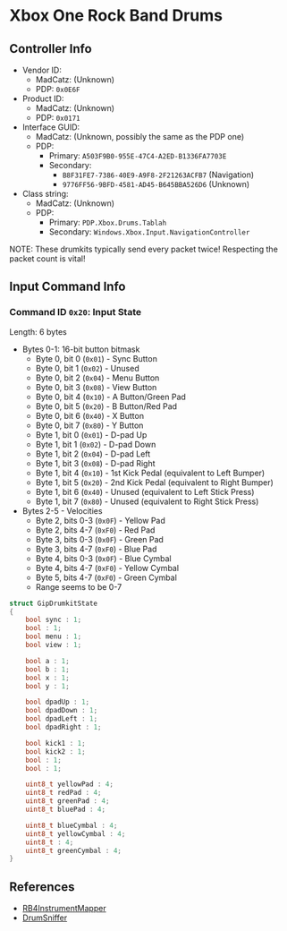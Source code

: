 # Xbox One Rock Band Drums

## Controller Info

- Vendor ID:
  - MadCatz: (Unknown)
  - PDP: `0x0E6F`
- Product ID:
  - MadCatz: (Unknown)
  - PDP: `0x0171`
- Interface GUID:
  - MadCatz: (Unknown, possibly the same as the PDP one)
  - PDP:
    - Primary: `A503F9B0-955E-47C4-A2ED-B1336FA7703E`
    - Secondary:
      - `B8F31FE7-7386-40E9-A9F8-2F21263ACFB7` (Navigation)
      - `9776FF56-9BFD-4581-AD45-B645BBA526D6` (Unknown)
- Class string:
  - MadCatz: (Unknown)
  - PDP:
    - Primary: `PDP.Xbox.Drums.Tablah`
    - Secondary: `Windows.Xbox.Input.NavigationController`

NOTE: These drumkits typically send every packet twice! Respecting the packet count is vital!

## Input Command Info

### Command ID `0x20`: Input State

Length: 6 bytes

- Bytes 0-1: 16-bit button bitmask
  - Byte 0, bit 0 (`0x01`) - Sync Button
  - Byte 0, bit 1 (`0x02`) - Unused
  - Byte 0, bit 2 (`0x04`) - Menu Button
  - Byte 0, bit 3 (`0x08`) - View Button
  - Byte 0, bit 4 (`0x10`) - A Button/Green Pad
  - Byte 0, bit 5 (`0x20`) - B Button/Red Pad
  - Byte 0, bit 6 (`0x40`) - X Button
  - Byte 0, bit 7 (`0x80`) - Y Button
  - Byte 1, bit 0 (`0x01`) - D-pad Up
  - Byte 1, bit 1 (`0x02`) - D-pad Down
  - Byte 1, bit 2 (`0x04`) - D-pad Left
  - Byte 1, bit 3 (`0x08`) - D-pad Right
  - Byte 1, bit 4 (`0x10`) - 1st Kick Pedal (equivalent to Left Bumper)
  - Byte 1, bit 5 (`0x20`) - 2nd Kick Pedal (equivalent to Right Bumper)
  - Byte 1, bit 6 (`0x40`) - Unused (equivalent to Left Stick Press)
  - Byte 1, bit 7 (`0x80`) - Unused (equivalent to Right Stick Press)
- Bytes 2-5 - Velocities
  - Byte 2, bits 0-3 (`0x0F`) - Yellow Pad
  - Byte 2, bits 4-7 (`0xF0`) - Red Pad
  - Byte 3, bits 0-3 (`0x0F`) - Green Pad
  - Byte 3, bits 4-7 (`0xF0`) - Blue Pad
  - Byte 4, bits 0-3 (`0x0F`) - Blue Cymbal
  - Byte 4, bits 4-7 (`0xF0`) - Yellow Cymbal
  - Byte 5, bits 4-7 (`0xF0`) - Green Cymbal
  - Range seems to be 0-7

```cpp
struct GipDrumkitState
{
    bool sync : 1;
    bool : 1;
    bool menu : 1;
    bool view : 1;

    bool a : 1;
    bool b : 1;
    bool x : 1;
    bool y : 1;

    bool dpadUp : 1;
    bool dpadDown : 1;
    bool dpadLeft : 1;
    bool dpadRight : 1;

    bool kick1 : 1;
    bool kick2 : 1;
    bool : 1;
    bool : 1;

    uint8_t yellowPad : 4;
    uint8_t redPad : 4;
    uint8_t greenPad : 4;
    uint8_t bluePad : 4;

    uint8_t blueCymbal : 4;
    uint8_t yellowCymbal : 4;
    uint8_t : 4;
    uint8_t greenCymbal : 4;
}
```

## References

- [RB4InstrumentMapper](https://github.com/TheNathannator/RB4InstrumentMapper)
- [DrumSniffer](https://github.com/Dunkalunk/guitarsniffer)
